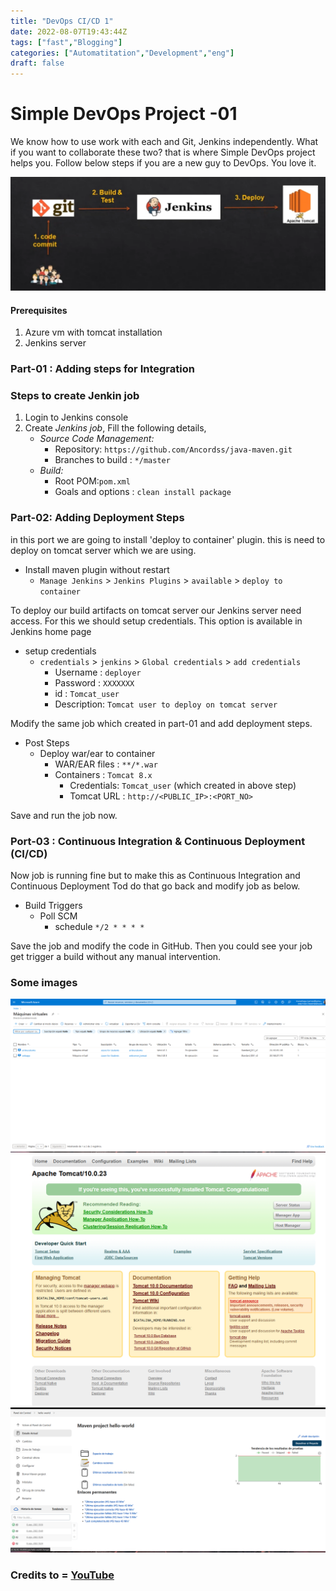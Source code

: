 ```yaml
---
title: "DevOps CI/CD 1"
date: 2022-08-07T19:43:44Z
tags: ["fast","Blogging"]
categories: ["Automatitation","Development","eng"]
draft: false
---
```


# Simple DevOps Project -01 

We know how to use work with each and Git, Jenkins independently. What if you want to collaborate these two? that is where Simple DevOps project helps you. Follow below steps if you are a new guy to DevOps. You love it. 

![01.png](https://raw.githubusercontent.com/Ancordss/Ancordss.github.io/main/static/project1/projec1.png)


#### Prerequisites
1. Azure vm with tomcat installation 
1. Jenkins server

### Part-01 : Adding steps for Integration
### Steps to create Jenkin job
1. Login to Jenkins console
1. Create *Jenkins job*, Fill the following details,
   - *Source Code Management:*
      - Repository: `https://github.com/Ancordss/java-maven.git`
      - Branches to build : `*/master`  
   - *Build:*
     - Root POM:`pom.xml`
     - Goals and options : `clean install package`

### Part-02: Adding Deployment Steps 
in this port we are going to install 'deploy to container' plugin. this is need to deploy on tomcat server which we are using. 

- Install maven plugin without restart  
  - `Manage Jenkins` > `Jenkins Plugins` > `available` > `deploy to container`
 
To deploy our build artifacts on tomcat server our Jenkins server need access. For this we should setup credentials. This option is available in Jenkins home page

- setup credentials
  - `credentials` > `jenkins` > `Global credentials` > `add credentials`
    - Username	: `deployer`
    - Password : `XXXXXXX`
    - id      :  `Tomcat_user`
    - Description: `Tomcat user to deploy on tomcat server`

Modify the same job which created in part-01 and add deployment steps.
 - Post Steps
   - Deploy war/ear to container
      - WAR/EAR files : `**/*.war`
      - Containers : `Tomcat 8.x`
         - Credentials: `Tomcat_user` (which created in above step)
         - Tomcat URL : `http://<PUBLIC_IP>:<PORT_NO>`

Save and run the job now.

### Port-03 : Continuous Integration & Continuous Deployment (CI/CD)
Now job is running fine but to make this as Continuous Integration and Continuous Deployment Tod do that go back and modify job as below. 
  - Build Triggers
    - Poll SCM
      - schedule `*/2 * * * *`

Save the job and modify the code in GitHub. Then you could see your job get trigger a build without any manual intervention.

### Some images

![1.png](https://raw.githubusercontent.com/Ancordss/Ancordss.github.io/main/static/project1/azurevm_instances.png)
![2.png](https://raw.githubusercontent.com/Ancordss/Ancordss.github.io/main/static/project1/tomcat_at_8090.png)
![3.png](https://raw.githubusercontent.com/Ancordss/Ancordss.github.io/main/static/project1/maven%20project.png)

### Credits to = **[YouTube](https://www.youtube.com/watch?v=Z9G5stlXoyg)**
